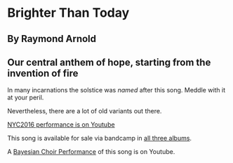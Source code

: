 #  Brighter Than Today

## By Raymond Arnold
## Our central anthem of hope, starting from the invention of fire

In many incarnations the solstice was *named* after this song.  Meddle
with it at your peril.

Nevertheless, there are a lot of old variants out there.

[NYC2016 performance is on Youtube](https://www.youtube.com/watch?v=J_Gz9_mIcPs&index=4&list=PL2kAZU4YexD8EtbrNfI6RP0rjsTAIYwK6)

This song is available for sale via bandcamp in [all three albums](https://humanistculture.bandcamp.com/).



A [Bayesian Choir Performance](https://www.youtube.com/watch?v=go9RFttl_-E) of this song is on Youtube.
